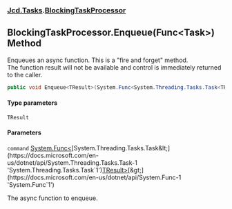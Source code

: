 ### [Jcd.Tasks](Jcd.Tasks.md 'Jcd.Tasks').[BlockingTaskProcessor](Jcd.Tasks.BlockingTaskProcessor.md 'Jcd.Tasks.BlockingTaskProcessor')

## BlockingTaskProcessor.Enqueue<TResult>(Func<Task<TResult>>) Method

Enqueues an async function. This is a "fire and forget" method.  
The function result will not be available and control is immediately returned to the caller.

```csharp
public void Enqueue<TResult>(System.Func<System.Threading.Tasks.Task<TResult>> command);
```
#### Type parameters

<a name='Jcd.Tasks.BlockingTaskProcessor.Enqueue_TResult_(System.Func_System.Threading.Tasks.Task_TResult__).TResult'></a>

`TResult`
#### Parameters

<a name='Jcd.Tasks.BlockingTaskProcessor.Enqueue_TResult_(System.Func_System.Threading.Tasks.Task_TResult__).command'></a>

`command` [System.Func&lt;](https://docs.microsoft.com/en-us/dotnet/api/System.Func-1 'System.Func`1')[System.Threading.Tasks.Task&lt;](https://docs.microsoft.com/en-us/dotnet/api/System.Threading.Tasks.Task-1 'System.Threading.Tasks.Task`1')[TResult](Jcd.Tasks.BlockingTaskProcessor.Enqueue_TResult_(System.Func_System.Threading.Tasks.Task_TResult__).md#Jcd.Tasks.BlockingTaskProcessor.Enqueue_TResult_(System.Func_System.Threading.Tasks.Task_TResult__).TResult 'Jcd.Tasks.BlockingTaskProcessor.Enqueue<TResult>(System.Func<System.Threading.Tasks.Task<TResult>>).TResult')[&gt;](https://docs.microsoft.com/en-us/dotnet/api/System.Threading.Tasks.Task-1 'System.Threading.Tasks.Task`1')[&gt;](https://docs.microsoft.com/en-us/dotnet/api/System.Func-1 'System.Func`1')

The async function to enqueue.